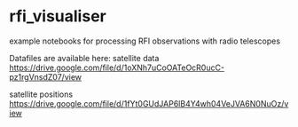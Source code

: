 # rfi_visualiser
example notebooks for processing RFI observations with radio telescopes


Datafiles are available here:
satellite data 
https://drive.google.com/file/d/1oXNh7uCoOATeOcR0ucC-pz1rgVnsdZ07/view 

satellite positions
https://drive.google.com/file/d/1fYt0GUdJAP6lB4Y4wh04VeJVA6N0NuOz/view
